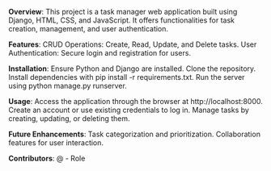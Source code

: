 **Overview**:
This project is a task manager web application built using Django, HTML, CSS, and JavaScript. It offers functionalities for task creation, management, and user authentication.

**Features**:
CRUD Operations: Create, Read, Update, and Delete tasks.
User Authentication: Secure login and registration for users.

**Installation**:
Ensure Python and Django are installed.
Clone the repository.
Install dependencies with pip install -r requirements.txt.
Run the server using python manage.py runserver.

**Usage**:
Access the application through the browser at http://localhost:8000.
Create an account or use existing credentials to log in.
Manage tasks by creating, updating, or deleting them.

**Future Enhancements**:
Task categorization and prioritization.
Collaboration features for user interaction.

**Contributors**:
@ - Role
